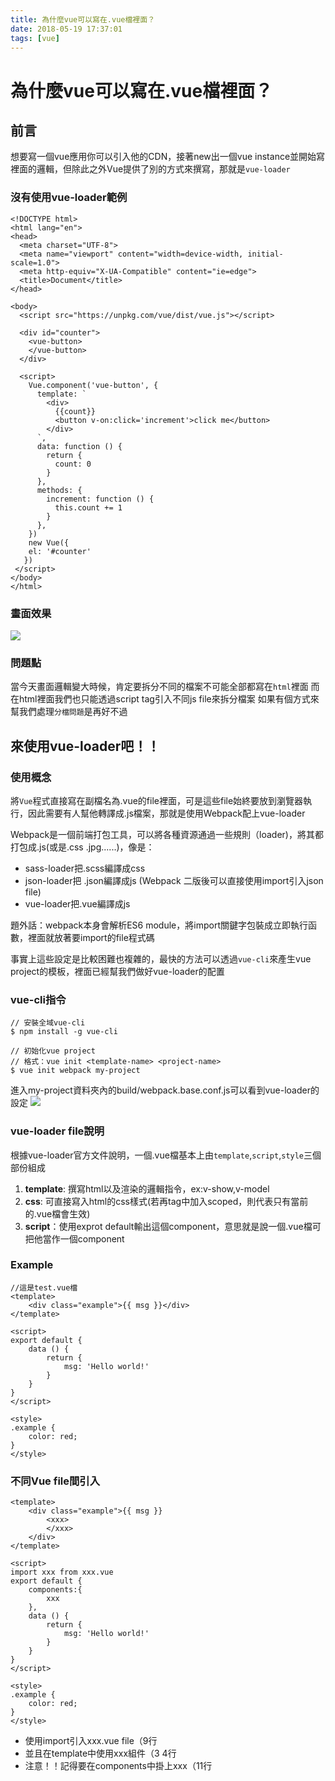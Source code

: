 ```yaml
---
title: 為什麼vue可以寫在.vue檔裡面？
date: 2018-05-19 17:37:01
tags: [vue]
---
```

# 為什麼vue可以寫在.vue檔裡面？

## 前言

想要寫一個vue應用你可以引入他的CDN，接著new出一個vue instance並開始寫裡面的邏輯，但除此之外Vue提供了別的方式來撰寫，那就是`vue-loader`

### 沒有使用vue-loader範例
```html=
<!DOCTYPE html>
<html lang="en">
<head>
  <meta charset="UTF-8">
  <meta name="viewport" content="width=device-width, initial-scale=1.0">
  <meta http-equiv="X-UA-Compatible" content="ie=edge">
  <title>Document</title>
</head>

<body>
  <script src="https://unpkg.com/vue/dist/vue.js"></script>

  <div id="counter">
    <vue-button>
    </vue-button>
  </div>

  <script>
    Vue.component('vue-button', {
      template: `
        <div>
          {{count}}
          <button v-on:click='increment'>click me</button>
        </div>
      `,
      data: function () {
        return {
          count: 0
        }
      },
      methods: {
        increment: function () {
          this.count += 1
        }
      },
    })
    new Vue({
    el: '#counter'
   })
 </script>
</body>
</html>

```
### 畫面效果
![](https://i.imgur.com/tyjfMlA.png)

### 問題點

當今天畫面邏輯變大時候，肯定要拆分不同的檔案不可能全部都寫在`html`裡面
而在html裡面我們也只能透過script tag引入不同js file來拆分檔案
如果有個方式來幫我們處理`分檔問題`是再好不過


## 來使用vue-loader吧！！

### 使用概念

將`Vue`程式直接寫在副檔名為.vue的file裡面，可是這些file始終要放到瀏覽器執行，因此需要有人幫他轉譯成.js檔案，那就是使用Webpack配上vue-loader

Webpack是一個前端打包工具，可以將各種資源通過一些規則（loader)，將其都打包成.js(或是.css .jpg......)，像是：
* sass-loader把.scss編譯成css
* json-loader把 .json編譯成js (Webpack 二版後可以直接使用import引入json file)
* vue-loader把.vue編譯成js

題外話：webpack本身會解析ES6 module，將import關鍵字包裝成立即執行函數，裡面就放著要import的file程式碼

事實上這些設定是比較困難也複雜的，最快的方法可以透過`vue-cli`來產生vue project的模板，裡面已經幫我們做好vue-loader的配置

### vue-cli指令

```shell=
// 安裝全域vue-cli
$ npm install -g vue-cli

// 初始化vue project
// 格式：vue init <template-name> <project-name>
$ vue init webpack my-project

```
進入my-project資料夾內的build/webpack.base.conf.js可以看到vue-loader的設定
![](https://i.imgur.com/b8FfO9L.png)

### vue-loader file說明

根據vue-loader官方文件說明，一個.vue檔基本上由`template`,`script`,`style`三個部份組成

1. **template**: 撰寫html以及渲染的邏輯指令，ex:v-show,v-model
2. **css**: 可直接寫入html的css樣式(若再tag中加入scoped，則代表只有當前的.vue檔會生效)
3. **script**：使用exprot default輸出這個component，意思就是說一個.vue檔可把他當作一個component

### Example
```html=
//這是test.vue檔
<template>
    <div class="example">{{ msg }}</div>
</template>

<script>
export default {
    data () {
        return {
            msg: 'Hello world!'
        }
    }
}
</script>

<style>
.example {
    color: red;
}
</style>
```
### 不同Vue file間引入
```html=
<template>
    <div class="example">{{ msg }}
        <xxx>
        </xxx>
    </div>
</template>

<script>
import xxx from xxx.vue
export default {
    components:{
        xxx
    },
    data () {
        return {
            msg: 'Hello world!'
        }
    }
}
</script>

<style>
.example {
    color: red;
}
</style>
```
* 使用import引入xxx.vue file（9行
* 並且在template中使用xxx組件（3 4行
* 注意！！記得要在components中掛上xxx（11行
